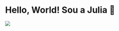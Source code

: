 # Hello, World! Sou a Julia 👋


<div> 
  <a href="https://www.linkedin.com/in/julia-martins3/" target="_blank"><img src="https://img.shields.io/badge/-LinkedIn-%230077B5?style=for-the-badge&logo=linkedin&logoColor=white" target="_blank"></a> 
</div>


